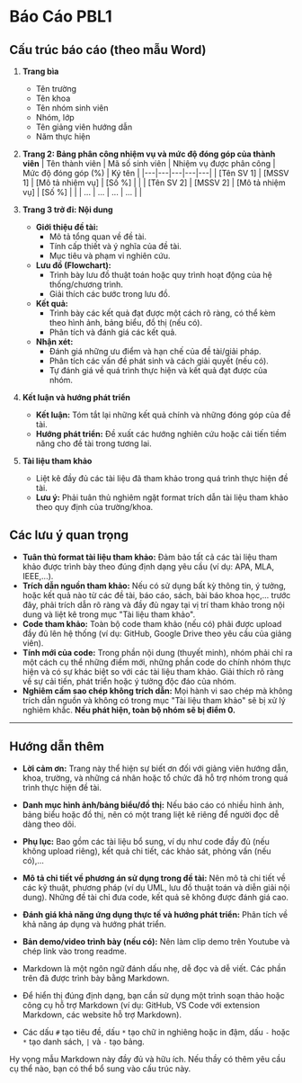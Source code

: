 # Báo Cáo PBL1

## Cấu trúc báo cáo (theo mẫu Word)

1.  **Trang bìa**
    * Tên trường
    * Tên khoa
    * Tên nhóm sinh viên
    * Nhóm, lớp
    * Tên giảng viên hướng dẫn
    * Năm thực hiện

2.  **Trang 2: Bảng phân công nhiệm vụ và mức độ đóng góp của thành viên**
    | Tên thành viên | Mã số sinh viên | Nhiệm vụ được phân công | Mức độ đóng góp (%) | Ký tên |
    |---|---|---|---|---|
    | [Tên SV 1] | [MSSV 1] | [Mô tả nhiệm vụ] | [Số %] |  |
    | [Tên SV 2] | [MSSV 2] | [Mô tả nhiệm vụ] | [Số %] |  |
    | ... | ... | ... | ... |  |

3.  **Trang 3 trở đi: Nội dung**
    * **Giới thiệu đề tài:**
        * Mô tả tổng quan về đề tài.
        * Tính cấp thiết và ý nghĩa của đề tài.
        * Mục tiêu và phạm vi nghiên cứu.
    * **Lưu đồ (Flowchart):**
        * Trình bày lưu đồ thuật toán hoặc quy trình hoạt động của hệ thống/chương trình.
        * Giải thích các bước trong lưu đồ.
    * **Kết quả:**
        * Trình bày các kết quả đạt được một cách rõ ràng, có thể kèm theo hình ảnh, bảng biểu, đồ thị (nếu có).
        * Phân tích và đánh giá các kết quả.
    * **Nhận xét:**
        * Đánh giá những ưu điểm và hạn chế của đề tài/giải pháp.
        * Phân tích các vấn đề phát sinh và cách giải quyết (nếu có).
        * Tự đánh giá về quá trình thực hiện và kết quả đạt được của nhóm.

4.  **Kết luận và hướng phát triển**
    * **Kết luận:** Tóm tắt lại những kết quả chính và những đóng góp của đề tài.
    * **Hướng phát triển:** Đề xuất các hướng nghiên cứu hoặc cải tiến tiềm năng cho đề tài trong tương lai.

5.  **Tài liệu tham khảo**
    * Liệt kê đầy đủ các tài liệu đã tham khảo trong quá trình thực hiện đề tài.
    * **Lưu ý:** Phải tuân thủ nghiêm ngặt format trích dẫn tài liệu tham khảo theo quy định của trường/khoa.

## Các lưu ý quan trọng

* **Tuân thủ format tài liệu tham khảo:** Đảm bảo tất cả các tài liệu tham khảo được trình bày theo đúng định dạng yêu cầu (ví dụ: APA, MLA, IEEE,...).
* **Trích dẫn nguồn tham khảo:** Nếu có sử dụng bất kỳ thông tin, ý tưởng, hoặc kết quả nào từ các đề tài, báo cáo, sách, bài báo khoa học,... trước đây, phải trích dẫn rõ ràng và đầy đủ ngay tại vị trí tham khảo trong nội dung và liệt kê trong mục "Tài liệu tham khảo".
* **Code tham khảo:** Toàn bộ code tham khảo (nếu có) phải được upload đầy đủ lên hệ thống (ví dụ: GitHub, Google Drive theo yêu cầu của giảng viên).
* **Tính mới của code:** Trong phần nội dung (thuyết minh), nhóm phải chỉ ra một cách cụ thể những điểm mới, những phần code do chính nhóm thực hiện và có sự khác biệt so với các tài liệu tham khảo. Giải thích rõ ràng về sự cải tiến, phát triển hoặc ý tưởng độc đáo của nhóm.
* **Nghiêm cấm sao chép không trích dẫn:** Mọi hành vi sao chép mà không trích dẫn nguồn và không có trong mục "Tài liệu tham khảo" sẽ bị xử lý nghiêm khắc. **Nếu phát hiện, toàn bộ nhóm sẽ bị điểm 0.**

---

## Hướng dẫn thêm

* **Lời cảm ơn:** Trang này thể hiện sự biết ơn đối với giảng viên hướng dẫn, khoa, trường, và những cá nhân hoặc tổ chức đã hỗ trợ nhóm trong quá trình thực hiện đề tài.
* **Danh mục hình ảnh/bảng biểu/đồ thị:** Nếu báo cáo có nhiều hình ảnh, bảng biểu hoặc đồ thị, nên có một trang liệt kê riêng để người đọc dễ dàng theo dõi.
* **Phụ lục:** Bao gồm các tài liệu bổ sung, ví dụ như code đầy đủ (nếu không upload riêng), kết quả chi tiết, các khảo sát, phỏng vấn (nếu có),...
* **Mô tả chi tiết về phương án sử dụng trong đề tài:** Nên mô tả chi tiết về các kỹ thuật, phương pháp (ví dụ UML, lưu đồ thuật toán và diễn giải nội dung). Những đề tài chỉ đưa code, kết quả sẽ không được đánh giá cao.
* **Đánh giá khả năng ứng dụng thực tế và hướng phát triển:** Phân tích về khả năng áp dụng và hướng phát triển.
* **Bản demo/video trình bày (nếu có):** Nên làm clip demo trên Youtube và chép link vào trong readme.


* Markdown là một ngôn ngữ đánh dấu nhẹ, dễ đọc và dễ viết. Các phần trên đã được trình bày bằng Markdown.
* Để hiển thị đúng định dạng, bạn cần sử dụng một trình soạn thảo hoặc công cụ hỗ trợ Markdown (ví dụ: GitHub, VS Code với extension Markdown, các website hỗ trợ Markdown).
* Các dấu `#` tạo tiêu đề, dấu `*` tạo chữ in nghiêng hoặc in đậm, dấu `-` hoặc `*` tạo danh sách, `|` và `-` tạo bảng.

Hy vọng mẫu Markdown này đầy đủ và hữu ích. Nếu thầy có thêm yêu cầu cụ thể nào, bạn có thể bổ sung vào cấu trúc này.
